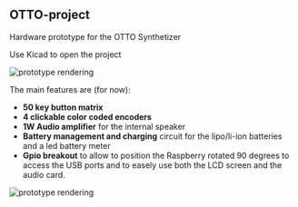 ## OTTO-project
Hardware prototype for the OTTO Synthetizer 

Use Kicad to open the project

![prototype rendering](https://raw.githubusercontent.com/cester-ino/OTTO-hardware/master/images/OTTOtac0_1.png)


The main features are (for now):

 - **50 key button matrix** 
 - **4 clickable color coded encoders**
 - **1W Audio amplifier** for the internal speaker
 - **Battery management and charging** circuit for the lipo/li-ion batteries and a led battery meter  
 - **Gpio breakout** to allow to position the Raspberry rotated 90 degrees to access the USB ports and to easely use both the LCD screen and the audio card.


![prototype rendering](https://raw.githubusercontent.com/cester-ino/OTTO-hardware/master/images/OTTOtac0_2.png)


